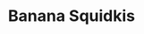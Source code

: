 ---
slug: banana-squidkis
title: Banana Squidkis
description: "Banana Squidkis is an exciting online game. Play for free directly in your browser!"
icon: /images/new_mods/Banana Squidkis.png
url: https://wowtbc.net/sprunkin/banana-sprunkis/index.html
previewImage: /images/new_mods/Banana Squidkis.png
type: new mods

# SEO配置
seo:
  title: "Banana Squidkis - Play Free Online Game | Fun Browser Games"
  description: "Banana Squidkis - Play this fun online game for free in your browser. No download required!"
  ogImage: "/images/new_mods/Banana Squidkis.png"
  keywords: "banana-squidkis, online game, browser game, free game, new mods game, play online"

videoUrls:
  - https://www.youtube.com/embed/example1
  - https://www.youtube.com/embed/example2

whyPlay:
  title: "Why Play Banana Squidkis?"
  items:
    - "Immersive Gameplay: Banana Squidkis offers an engaging and immersive gaming experience that will keep you entertained for hours"
    - "Challenging Levels: Test your skills with increasingly difficult challenges and obstacles"
    - "Beautiful Graphics: Enjoy stunning visuals and smooth animations that bring the game world to life"
    - "Regular Updates: New content and features are added regularly to keep the game fresh and exciting"
    - "Free to Play: Experience all the fun without spending a penny"
    - "Community Features: Connect with other players, share strategies, and compete for high scores"
    - "Cross-Platform: Play on any device with a web browser, no downloads required"

features:
  title: "Key Features of Banana Squidkis"
  image: "/images/new_mods/Banana Squidkis.png"
  items:
    - "Intuitive Controls: Easy to learn controls make Banana Squidkis accessible for players of all skill levels"
    - "Multiple Game Modes: Enjoy various gameplay options that provide different challenges and experiences"
    - "Character Customization: Personalize your gaming experience with unique characters and items"
    - "Achievement System: Complete special tasks to earn rewards and recognition"
    - "Leaderboards: Compete with players worldwide and see who can achieve the highest scores"

characteristics:
  title: "Game Characteristics"
  image: "/images/new_mods/Banana Squidkis.png"
  items:
    - "Genre: New mods game with elements of strategy and skill"
    - "Difficulty: Suitable for both casual gamers and those seeking a challenge"
    - "Play Time: Quick sessions or extended gameplay, depending on your preference"
    - "Art Style: Vibrant and engaging visuals that enhance the gaming experience"
    - "Sound Design: Immersive audio that complements the gameplay perfectly"

info: "Banana Squidkis is an exciting online game that offers players a unique and engaging gaming experience. With its intuitive controls, stunning visuals, and challenging gameplay, Banana Squidkis provides hours of entertainment for players of all ages and skill levels. Whether you're looking for a quick gaming session during a break or an extended play session, Banana Squidkis delivers an immersive experience that will keep you coming back for more. The game features multiple levels of increasing difficulty, ensuring that players are constantly challenged as they progress. With regular updates adding new content and features, Banana Squidkis remains fresh and exciting, providing endless entertainment options for its growing community of players."

howToPlayIntro: "Welcome to Banana Squidkis! This guide will walk you through the basics and help you master the game. Whether you're a beginner or looking to improve your skills, these tips and instructions will enhance your gaming experience."

howToPlaySteps:
  - title: "Getting Started"
    description: "Begin your Banana Squidkis adventure by familiarizing yourself with the controls. Use your keyboard or mouse to navigate through the game interface. The tutorial will guide you through the basic mechanics and help you understand the objectives."
  - title: "Understanding the Objectives"
    description: "In Banana Squidkis, your main goal is to progress through levels by completing specific objectives. Each level presents unique challenges that require different strategies and approaches."
  - title: "Mastering the Controls"
    description: "Practice using the controls to improve your precision and reaction time. Banana Squidkis requires quick reflexes and strategic thinking to overcome obstacles and defeat opponents."
  - title: "Utilizing Power-ups"
    description: "Collect power-ups throughout the game to enhance your abilities and overcome difficult challenges. Each power-up offers unique advantages that can be crucial for success."
  - title: "Developing Strategies"
    description: "As you progress in Banana Squidkis, develop effective strategies for different scenarios. Analyze patterns, anticipate challenges, and adapt your approach to maximize your performance."

faq:
  title: "Frequently Asked Questions about Banana Squidkis"
  items:
    - question: "Is Banana Squidkis free to play?"
      answer: "Yes, Banana Squidkis is completely free to play directly in your web browser. No downloads or purchases are required to enjoy the full game experience."
    - question: "Can I play Banana Squidkis on mobile devices?"
      answer: "Yes, Banana Squidkis is optimized for both desktop and mobile play. You can enjoy the game on any device with a web browser and internet connection."
    - question: "Are there any in-game purchases?"
      answer: "While Banana Squidkis is free to play, there may be optional in-game purchases available for cosmetic items or additional features that don't affect core gameplay."
    - question: "How often is Banana Squidkis updated?"
      answer: "The developers regularly update Banana Squidkis with new content, features, and improvements based on player feedback and game performance."
    - question: "Can I play Banana Squidkis offline?"
      answer: "Currently, Banana Squidkis requires an internet connection to play as it's a browser-based online game."
    - question: "Is Banana Squidkis suitable for children?"
      answer: "Yes, Banana Squidkis is designed to be family-friendly and suitable for players of all ages."
    - question: "How do I report bugs or issues?"
      answer: "If you encounter any problems while playing Banana Squidkis, you can report them through the game's support page or contact the developers directly through their website."
    - question: "Still Have Questions?"
      answer: "If you have additional questions about Banana Squidkis that aren't covered in this FAQ, please visit our support center or contact our customer service team for assistance."
---